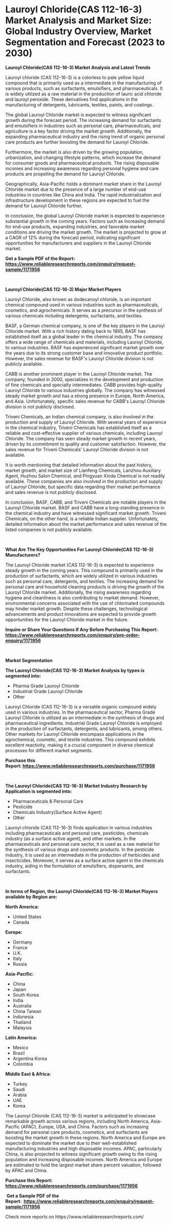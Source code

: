 <p><h1>Lauroyl Chloride(CAS 112-16-3) Market Analysis and Market Size: Global Industry Overview, Market Segmentation and Forecast (2023 to 2030)</h1></p><p><strong>Lauroyl Chloride(CAS 112-16-3) Market Analysis and Latest Trends</strong></p>
<p><p>Lauroyl chloride (CAS 112-16-3) is a colorless to pale yellow liquid compound that is primarily used as a intermediate in the manufacturing of various products, such as surfactants, emulsifiers, and pharmaceuticals. It is widely utilized as a raw material in the production of lauric acid chloride and lauroyl peroxide. These derivatives find applications in the manufacturing of detergents, lubricants, textiles, paints, and coatings.</p><p>The global Lauroyl Chloride market is expected to witness significant growth during the forecast period. The increasing demand for surfactants and emulsifiers in industries such as personal care, pharmaceuticals, and agriculture is a key factor driving the market growth. Additionally, the expanding pharmaceutical industry and the rising trend of organic personal care products are further boosting the demand for Lauroyl Chloride.</p><p>Furthermore, the market is also driven by the growing population, urbanization, and changing lifestyle patterns, which increase the demand for consumer goods and pharmaceutical products. The rising disposable incomes and increasing awareness regarding personal hygiene and care products are propelling the demand for Lauroyl Chloride.</p><p>Geographically, Asia-Pacific holds a dominant market share in the Lauroyl Chloride market due to the presence of a large number of end-use industries in countries like China and India. The rapid industrialization and infrastructure development in these regions are expected to fuel the demand for Lauroyl Chloride further.</p><p>In conclusion, the global Lauroyl Chloride market is expected to experience substantial growth in the coming years. Factors such as increasing demand for end-use products, expanding industries, and favorable market conditions are driving the market growth. The market is projected to grow at a CAGR of 12% during the forecast period, indicating significant opportunities for manufacturers and suppliers in the Lauroyl Chloride market.</p></p>
<p><strong>Get a Sample PDF of the Report:&nbsp; <a href="https://www.reliableresearchreports.com/enquiry/request-sample/1171956">https://www.reliableresearchreports.com/enquiry/request-sample/1171956</a></strong></p>
<p>&nbsp;</p>
<p><strong>Lauroyl Chloride(CAS 112-16-3) Major Market Players</strong></p>
<p><p>Lauroyl Chloride, also known as dodecanoyl chloride, is an important chemical compound used in various industries such as pharmaceuticals, cosmetics, and agrochemicals. It serves as a precursor in the synthesis of various chemicals including detergents, surfactants, and textiles.</p><p>BASF, a German chemical company, is one of the key players in the Lauroyl Chloride market. With a rich history dating back to 1865, BASF has established itself as a global leader in the chemical industry. The company offers a wide range of chemicals and materials, including Lauroyl Chloride, to various industries. BASF has experienced significant market growth over the years due to its strong customer base and innovative product portfolio. However, the sales revenue for BASF's Lauroyl Chloride division is not publicly available.</p><p>CABB is another prominent player in the Lauroyl Chloride market. The company, founded in 2000, specializes in the development and production of fine chemicals and specialty intermediates. CABB provides high-quality Lauroyl Chloride to various industries globally. The company has witnessed steady market growth and has a strong presence in Europe, North America, and Asia. Unfortunately, specific sales revenue for CABB's Lauroyl Chloride division is not publicly disclosed.</p><p>Triveni Chemicals, an Indian chemical company, is also involved in the production and supply of Lauroyl Chloride. With several years of experience in the chemical industry, Triveni Chemicals has established itself as a reliable and cost-effective supplier of various chemicals, including Lauroyl Chloride. The company has seen steady market growth in recent years, driven by its commitment to quality and customer satisfaction. However, the sales revenue for Triveni Chemicals' Lauroyl Chloride division is not available.</p><p>It is worth mentioning that detailed information about the past history, market growth, and market size of Lianfeng Chemicals, Lanzhou Auxiliary Agent, Huzhou Salon Chemical, and Pingyuan Xinda Chemical is not readily available. These companies are also involved in the production and supply of Lauroyl Chloride, but specific data regarding their market performance and sales revenue is not publicly disclosed.</p><p>In conclusion, BASF, CABB, and Triveni Chemicals are notable players in the Lauroyl Chloride market. BASF and CABB have a long-standing presence in the chemical industry and have witnessed significant market growth. Triveni Chemicals, on the other hand, is a reliable Indian supplier. Unfortunately, detailed information about the market performance and sales revenue of the listed companies is not publicly available.</p></p>
<p>&nbsp;</p>
<p><strong>What Are The Key Opportunities For Lauroyl Chloride(CAS 112-16-3) Manufacturers?</strong></p>
<p><p>The Lauroyl Chloride market (CAS 112-16-3) is expected to experience steady growth in the coming years. This compound is primarily used in the production of surfactants, which are widely utilized in various industries such as personal care, detergents, and textiles. The increasing demand for personal care and household cleaning products is driving the growth of the Lauroyl Chloride market. Additionally, the rising awareness regarding hygiene and cleanliness is also contributing to market demand. However, environmental concerns associated with the use of chlorinated compounds may hinder market growth. Despite these challenges, technological advancements and product innovations are expected to provide growth opportunities for the Lauroyl Chloride market in the future.</p></p>
<p><strong>Inquire or Share Your Questions If Any Before Purchasing This Report: <a href="https://www.reliableresearchreports.com/enquiry/pre-order-enquiry/1171956">https://www.reliableresearchreports.com/enquiry/pre-order-enquiry/1171956</a></strong></p>
<p>&nbsp;</p>
<p><strong>Market Segmentation</strong></p>
<p><strong>The Lauroyl Chloride(CAS 112-16-3) Market Analysis by types is segmented into:</strong></p>
<p><ul><li>Pharma Grade Lauroyl Chloride</li><li>Industrial Grade Lauroyl Chloride</li><li>Other</li></ul></p>
<p><p>Lauroyl Chloride (CAS 112-16-3) is a versatile organic compound widely used in various industries. In the pharmaceutical sector, Pharma Grade Lauroyl Chloride is utilized as an intermediate in the synthesis of drugs and pharmaceutical ingredients. Industrial Grade Lauroyl Chloride is employed in the production of surfactants, detergents, and lubricants, among others. Other markets for Lauroyl Chloride encompass applications in the agrochemical, cosmetic, and textile industries. This compound exhibits excellent reactivity, making it a crucial component in diverse chemical processes for different market segments.</p></p>
<p><strong>Purchase this Report:&nbsp;<a href="https://www.reliableresearchreports.com/purchase/1171956">https://www.reliableresearchreports.com/purchase/1171956</a></strong></p>
<p>&nbsp;</p>
<p><strong>The Lauroyl Chloride(CAS 112-16-3) Market Industry Research by Application is segmented into:</strong></p>
<p><ul><li>Pharmaceuticals & Personal Care</li><li>Pesticide</li><li>Chemicals Industry(Surface Active Agent)</li><li>Other</li></ul></p>
<p><p>Lauroyl chloride (CAS 112-16-3) finds application in various industries including pharmaceuticals and personal care, pesticides, chemicals industry (as a surface active agent), and other markets. In the pharmaceuticals and personal care sector, it is used as a raw material for the synthesis of various drugs and cosmetic products. In the pesticide industry, it is used as an intermediate in the production of herbicides and insecticides. Moreover, it serves as a surface active agent in the chemicals industry, aiding in the formulation of emulsifiers, dispersants, and surfactants.</p></p>
<p>&nbsp;</p>
<p><strong>In terms of Region, the Lauroyl Chloride(CAS 112-16-3) Market Players available by Region are:</strong></p>
<p>
    <p> <strong> North America: </strong>
        <ul>
            <li>United States</li>
            <li>Canada</li>
        </ul>
        </p> 
    <p> <strong> Europe: </strong>
        <ul>
            <li>Germany</li>
            <li>France</li>
            <li>U.K.</li>
            <li>Italy</li>
            <li>Russia</li>
        </ul>
        </p> 
    <p> <strong> Asia-Pacific: </strong>
        <ul>
            <li>China</li>
            <li>Japan</li>
            <li>South Korea</li>
            <li>India</li>
            <li>Australia</li>
            <li>China Taiwan</li>
            <li>Indonesia</li>
            <li>Thailand</li>
            <li>Malaysia</li>
        </ul>
        </p> 
    <p> <strong> Latin America: </strong>
        <ul>
            <li>Mexico</li>
            <li>Brazil</li>
            <li>Argentina Korea</li>
            <li>Colombia</li>
        </ul>
        </p> 
    <p> <strong> Middle East & Africa: </strong>
        <ul>
            <li>Turkey</li>
            <li>Saudi</li>
            <li>Arabia</li>
            <li>UAE</li>
            <li>Korea</li>
        </ul>
    </p>
    </p>
<p><p>The Lauroyl Chloride (CAS 112-16-3) market is anticipated to showcase remarkable growth across various regions, including North America, Asia-Pacific (APAC), Europe, USA, and China. Factors such as increasing demand for personal care products, cosmetics, and surfactants are boosting the market growth in these regions. North America and Europe are expected to dominate the market due to their well-established manufacturing industries and high disposable incomes. APAC, particularly China, is also projected to witness significant growth owing to the rising population and increasing disposable incomes. North America and Europe are estimated to hold the largest market share percent valuation, followed by APAC and China.</p></p>
<p><strong>Purchase this Report: <a href="https://www.reliableresearchreports.com/purchase/1171956">https://www.reliableresearchreports.com/purchase/1171956</a></strong></p>
<p>&nbsp;<strong>Get a Sample PDF of the Report:&nbsp;&nbsp;<a href="https://www.reliableresearchreports.com/enquiry/request-sample/1171956">https://www.reliableresearchreports.com/enquiry/request-sample/1171956</a></strong></p>
<p><strong></strong></p>
<p>Check more reports on https://www.reliableresearchreports.com/</p>